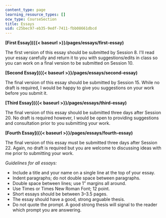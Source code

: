 ```yaml
---
content_type: page
learning_resource_types: []
ocw_type: CourseSection
title: Essays
uid: c25bec97-eb35-9edf-7411-fbb08661dbcd
---
```


**[First Essay]({{< baseurl >}}/pages/essays/first-essay)**

The first version of this essay should be submitted by Session 8. I'll read your essay carefully and return it to you with suggestions/edits in class so you can work on a final version to be submitted on Session 10.

**[Second Essay]({{< baseurl >}}/pages/essays/second-essay)**

The final version of this essay should be submitted by Session 15. While no draft is required, I would be happy to give you suggestions on your work before you submit it.

**[Third Essay]({{< baseurl >}}/pages/essays/third-essay)**

The final version of this essay should be submitted three days after Session 20. No draft is required however, I would be open to providing suggestions and consultation prior to you submitting your work.

**[Fourth Essay]({{< baseurl >}}/pages/essays/fourth-essay)**

The final version of this essay must be submitted three days after Session 22. Again, no draft is required but you are welcome to discussing ideas with me prior to submitting your work.

_Guidelines for all essays:_

*   Include a title and your name on a single line at the top of your essay.
*   Indent paragraphs; do not double space between paragraphs.
*   Double space between lines; use 1” margins all around.
*   Use Times or Times New Roman Font; 12 point.
*   Short essays should be between 3–3.5 pages.
*   The essay should have a good, strong arguable thesis.
*   Do not quote the prompt. A good strong thesis will signal to the reader which prompt you are answering.